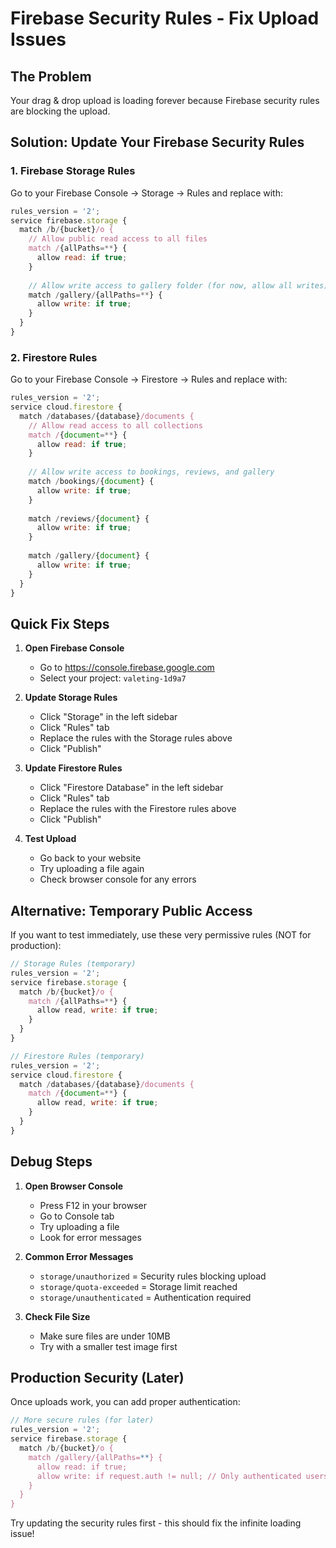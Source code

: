 # Firebase Security Rules - Fix Upload Issues

## The Problem
Your drag & drop upload is loading forever because Firebase security rules are blocking the upload.

## Solution: Update Your Firebase Security Rules

### 1. Firebase Storage Rules
Go to your Firebase Console → Storage → Rules and replace with:

```javascript
rules_version = '2';
service firebase.storage {
  match /b/{bucket}/o {
    // Allow public read access to all files
    match /{allPaths=**} {
      allow read: if true;
    }
    
    // Allow write access to gallery folder (for now, allow all writes)
    match /gallery/{allPaths=**} {
      allow write: if true;
    }
  }
}
```

### 2. Firestore Rules
Go to your Firebase Console → Firestore → Rules and replace with:

```javascript
rules_version = '2';
service cloud.firestore {
  match /databases/{database}/documents {
    // Allow read access to all collections
    match /{document=**} {
      allow read: if true;
    }
    
    // Allow write access to bookings, reviews, and gallery
    match /bookings/{document} {
      allow write: if true;
    }
    
    match /reviews/{document} {
      allow write: if true;
    }
    
    match /gallery/{document} {
      allow write: if true;
    }
  }
}
```

## Quick Fix Steps

1. **Open Firebase Console**
   - Go to https://console.firebase.google.com
   - Select your project: `valeting-1d9a7`

2. **Update Storage Rules**
   - Click "Storage" in the left sidebar
   - Click "Rules" tab
   - Replace the rules with the Storage rules above
   - Click "Publish"

3. **Update Firestore Rules**
   - Click "Firestore Database" in the left sidebar
   - Click "Rules" tab
   - Replace the rules with the Firestore rules above
   - Click "Publish"

4. **Test Upload**
   - Go back to your website
   - Try uploading a file again
   - Check browser console for any errors

## Alternative: Temporary Public Access

If you want to test immediately, use these very permissive rules (NOT for production):

```javascript
// Storage Rules (temporary)
rules_version = '2';
service firebase.storage {
  match /b/{bucket}/o {
    match /{allPaths=**} {
      allow read, write: if true;
    }
  }
}

// Firestore Rules (temporary)
rules_version = '2';
service cloud.firestore {
  match /databases/{database}/documents {
    match /{document=**} {
      allow read, write: if true;
    }
  }
}
```

## Debug Steps

1. **Open Browser Console**
   - Press F12 in your browser
   - Go to Console tab
   - Try uploading a file
   - Look for error messages

2. **Common Error Messages**
   - `storage/unauthorized` = Security rules blocking upload
   - `storage/quota-exceeded` = Storage limit reached
   - `storage/unauthenticated` = Authentication required

3. **Check File Size**
   - Make sure files are under 10MB
   - Try with a smaller test image first

## Production Security (Later)

Once uploads work, you can add proper authentication:

```javascript
// More secure rules (for later)
rules_version = '2';
service firebase.storage {
  match /b/{bucket}/o {
    match /gallery/{allPaths=**} {
      allow read: if true;
      allow write: if request.auth != null; // Only authenticated users
    }
  }
}
```

Try updating the security rules first - this should fix the infinite loading issue! 